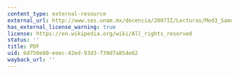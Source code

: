 ```yaml
---
content_type: external-resource
external_url: http://www.ses.unam.mx/docencia/2007II/Lecturas/Mod3_Samuelson.pdf
has_external_license_warning: true
license: https://en.wikipedia.org/wiki/All_rights_reserved
status: ''
title: PDF
uid: 6d750e80-eeec-42ed-93d3-f39d7a854e62
wayback_url: ''
---
```

